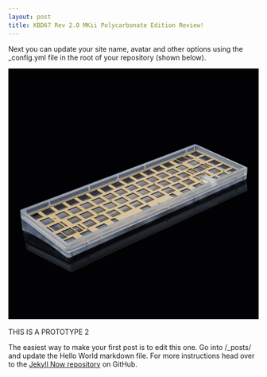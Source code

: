```yaml
---
layout: post
title: KBD67 Rev 2.0 MKii Polycarbonate Edition Review!
---
```


Next you can update your site name, avatar and other options using the _config.yml file in the root of your repository (shown below).

![_config.yml](https://raw.githubusercontent.com/TeeheeTypes/TeeheeTypes.github.io/master/images/KBD67V2MKii%20Polycarbonate.jpg)

THIS IS A PROTOTYPE 2

The easiest way to make your first post is to edit this one. Go into /_posts/ and update the Hello World markdown file. For more instructions head over to the [Jekyll Now repository](https://github.com/barryclark/jekyll-now) on GitHub.
